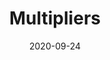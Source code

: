 ---
title: "Multipliers"
description: ""
featured_image: '/images/power_of_habit.png'
date: "2020-09-24"
draft: true
---